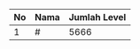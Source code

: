 | No | Nama            | Jumlah Level |
|----|-----------------|--------------|
| 1  | #    |    5666        |
